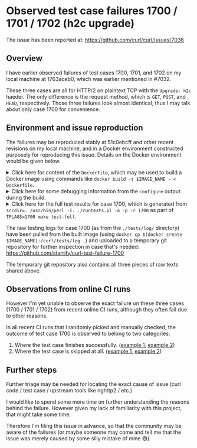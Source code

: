 # Observed test case failures 1700 / 1701 / 1702 (h2c upgrade)

The issue has been reported at: https://github.com/curl/curl/issues/7036

## Overview

I have earlier observed failures of test cases 1700, 1701, and 1702 on my local machine at 1763aceb0, which was earlier mentioned in #7032.

These three cases are all for HTTP/2 on plaintext TCP with the `Upgrade: h2c` haeder. The only difference is the request method, which is `GET`, `POST`, and `HEAD`, respectively. Those three failures look almost identical, thus I may talk about only case 1700 for convenience.

## Environment and issue reproduction

The failures may be reproduced stably at 51c0ebcff and other recent revisions on my local machine, and in a Docker environment constructed purposely for reproducing this issue. Details on the Docker environment would be given below.

<details>
<summary>
Click here for content of the <code>Dockerfile</code>, which may be used to build a Docker image using commands like <code>docker build -t $IMAGE_NAME - < Dockerfile</code>.
</summary>

```
FROM ubuntu:20.04
ENV DEBIAN_FRONTEND noninteractive
# list picked from .travis.yml + a few manual additions (before / after)
RUN apt-get update && apt-get install -y \
  git \
  autoconf \
  libtool \
  libssl-dev \
  cmake \
  valgrind \
  libev-dev \
  libc-ares-dev \
  g++ \
  stunnel4 \
  libidn2-dev \
  gnutls-bin \
  python3-impacket \
  ninja-build \
  libgsasl7-dev \
  libnghttp2-dev \
  nghttp2
WORKDIR /curl
ARG REVISION=51c0ebcff2140c38ff389b4fcfb8216f5e9d198c
RUN git init . && git remote add origin https://github.com/curl/curl.git \
  && git fetch origin $REVISION && git checkout $REVISION
RUN ./buildconf && ./configure --with-openssl --enable-warnings --enable-werror && make
ARG TFLAGS=1700
# ignore the command failure so that the outcome may be saved
RUN make test-full || true
```
</details>

<details>
<summary>
Click here for some debugging information from the <code>configure</code> output during the build.
</summary>

```
configure: Configured to build curl/libcurl:

  Host setup:       x86_64-pc-linux-gnu
  Install prefix:   /usr/local
  Compiler:         gcc
   CFLAGS:          -Werror-implicit-function-declaration -O2 -pedantic -Wall -W -Wpointer-arith -Wwrite-strings -Wunused -Wshadow -Winline -Wnested-externs -Wmissing-declarations -Wmissing-prototypes -Wno-long-long -Wbad-function-cast -Wfloat-equal -Wno-multichar -Wsign-compare -Wundef -Wno-format-nonliteral -Wendif-labels -Wstrict-prototypes -Wdeclaration-after-statement -Wold-style-definition -Wstrict-aliasing=3 -Wcast-align -Wtype-limits -Wold-style-declaration -Wmissing-parameter-type -Wempty-body -Wclobbered -Wignored-qualifiers -Wconversion -Wno-sign-conversion -Wvla -ftree-vrp -Wdouble-promotion -Wformat=2 -Warray-bounds=2 -Wshift-negative-value -Wshift-overflow=2 -Wnull-dereference -fdelete-null-pointer-checks -Wduplicated-cond -Wunused-const-variable -Wduplicated-branches -Wrestrict -Walloc-zero -Wformat-overflow=2 -Wformat-truncation=2 -Wimplicit-fallthrough=4 -Wno-system-headers -pthread
   CPPFLAGS:        
   LDFLAGS:         
   LIBS:            -lnghttp2 -lidn2 -lgsasl -lssl -lcrypto -lssl -lcrypto

  curl version:     7.77.0-DEV
  SSL:              enabled (OpenSSL)
  SSH:              no      (--with-{libssh,libssh2})
  zlib:             no      (--with-zlib)
  brotli:           no      (--with-brotli)
  zstd:             no      (--with-zstd)
  GSS-API:          no      (--with-gssapi)
  GSASL:            enabled
  TLS-SRP:          enabled
  resolver:         POSIX threaded
  IPv6:             enabled
  Unix sockets:     enabled
  IDN:              enabled (libidn2)
  Build libcurl:    Shared=yes, Static=yes
  Built-in manual:  no      (--enable-manual)
  --libcurl option: enabled (--disable-libcurl-option)
  Verbose errors:   enabled (--disable-verbose)
  Code coverage:    disabled
  SSPI:             no      (--enable-sspi)
  ca cert bundle:   /etc/ssl/certs/ca-certificates.crt
  ca cert path:     no
  ca fallback:      no
  LDAP:             no      (--enable-ldap / --with-ldap-lib / --with-lber-lib)
  LDAPS:            no      (--enable-ldaps)
  RTSP:             enabled
  RTMP:             no      (--with-librtmp)
  Metalink:         no      (--with-libmetalink)
  PSL:              no      (libpsl not found)
  Alt-svc:          enabled (--disable-alt-svc)
  HSTS:             enabled (--disable-hsts)
  HTTP1:            enabled (internal)
  HTTP2:            enabled (nghttp2)
  HTTP3:            no      (--with-ngtcp2, --with-quiche)
  ECH:              no      (--enable-ech)
  Protocols:        DICT FILE FTP FTPS GOPHER GOPHERS HTTP HTTPS IMAP IMAPS MQTT POP3 POP3S RTSP SMB SMBS SMTP SMTPS TELNET TFTP
  Features:         AsynchDNS GSASL HSTS HTTP2 HTTPS-proxy IDN IPv6 Largefile NTLM NTLM_WB SSL TLS-SRP UnixSockets alt-svc
```
</details>


<details>
<summary>
Click here for the full test results for case 1700, which is generated from <code>srcdir=. /usr/bin/perl -I. ./runtests.pl -a -p -r 1700</code> as part of <code>TFLAGS=1700 make test-full</code>.
</summary>

```
srcdir=. /usr/bin/perl -I. ./runtests.pl -a -p -r 1700
********* System characteristics ******** 
* curl 7.77.0-DEV (x86_64-pc-linux-gnu) 
* libcurl/7.77.0-DEV OpenSSL/1.1.1f libidn2/2.2.0 nghttp2/1.40.0 libgsasl/1.8.1
* Features: alt-svc AsynchDNS gsasl HSTS HTTP2 HTTPS-proxy IDN IPv6 Largefile NTLM NTLM_WB SSL TLS-SRP UnixSockets
* Disabled: 
* Host: 1a100808e8f5
* System: Linux 1a100808e8f5 5.11.14-arch1-1 #1 SMP PREEMPT Wed, 14 Apr 2021 12:06:34 +0000 x86_64 x86_64 x86_64 GNU/Linux
* OS: linux
* Servers: SSL HTTP-IPv6 HTTP-unix FTP-IPv6 
* Env: Valgrind 
* Seed: 224325
***************************************** 
test 1700...[HTTP/2 GET with Upgrade:]

 1700: stdout FAILED:
--- log/check-expected	2021-05-08 12:14:20.726283240 +0000
+++ log/check-generated	2021-05-08 12:14:20.726283240 +0000
@@ -4,17 +4,6 @@
 [CR][LF]
 HTTP/2 200 [CR][LF]
 date: Tue, 09 Nov 2010 14:49:00 GMT[CR][LF]
-last-modified: Tue, 13 Jun 2000 12:10:00 GMT[CR][LF]
-etag: "21025-dc7-39462498"[CR][LF]
-accept-ranges: bytes[CR][LF]
-content-length: 6[CR][LF]
-content-type: text/html[CR][LF]
-funny-head: yesyes[CR][LF]
-via: 1.1 nghttpx[CR][LF]
-[CR][LF]
--foo-[LF]
-HTTP/2 200 [CR][LF]
-date: Tue, 09 Nov 2010 14:49:00 GMT[CR][LF]
 content-length: 6[CR][LF]
 content-type: text/html[CR][LF]
 via: 1.1 nghttpx[CR][LF]
== Contents of files in the log/ dir after test 1700
=== Start of file check-expected
 HTTP/1.1 101 Switching Protocols[CR][LF]
 Connection: Upgrade[CR][LF]
 Upgrade: h2c[CR][LF]
 [CR][LF]
 HTTP/2 200 [CR][LF]
 date: Tue, 09 Nov 2010 14:49:00 GMT[CR][LF]
 last-modified: Tue, 13 Jun 2000 12:10:00 GMT[CR][LF]
 etag: "21025-dc7-39462498"[CR][LF]
 accept-ranges: bytes[CR][LF]
 content-length: 6[CR][LF]
 content-type: text/html[CR][LF]
 funny-head: yesyes[CR][LF]
 via: 1.1 nghttpx[CR][LF]
 [CR][LF]
 -foo-[LF]
 HTTP/2 200 [CR][LF]
 date: Tue, 09 Nov 2010 14:49:00 GMT[CR][LF]
 content-length: 6[CR][LF]
 content-type: text/html[CR][LF]
 via: 1.1 nghttpx[CR][LF]
 [CR][LF]
 -maa-[LF]
=== End of file check-expected
=== Start of file check-generated
 HTTP/1.1 101 Switching Protocols[CR][LF]
 Connection: Upgrade[CR][LF]
 Upgrade: h2c[CR][LF]
 [CR][LF]
 HTTP/2 200 [CR][LF]
 date: Tue, 09 Nov 2010 14:49:00 GMT[CR][LF]
 content-length: 6[CR][LF]
 content-type: text/html[CR][LF]
 via: 1.1 nghttpx[CR][LF]
 [CR][LF]
 -maa-[LF]
=== End of file check-generated
=== Start of file commands.log
 ../libtool --mode=execute /usr/bin/valgrind --tool=memcheck --quiet --leak-check=yes --suppressions=./valgrind.supp --num-callers=16 --log-file=log/valgrind1700 ../src/curl --include --trace-ascii log/trace1700 --trace-time http://127.0.0.1:23921/1700 --http2 http://127.0.0.1:23921/17000001 >log/stdout1700 2>log/stderr1700
=== End of file commands.log
=== Start of file ftpserver.cmd
 Testnum 1700
=== End of file ftpserver.cmd
=== Start of file http_server.log
 12:14:17.419643 Running HTTP IPv4 version on port 44555
 12:14:17.419955 Wrote pid 15688 to .http_server.pid
 12:14:17.419988 Wrote port 44555 to .http_server.port
 12:14:18.418725 ====> Client connect
 12:14:18.418746 accept_connection 3 returned 4
 12:14:18.418758 accept_connection 3 returned 0
 12:14:18.418770 Read 97 bytes
 12:14:18.418777 Process 97 bytes request
 12:14:18.418790 Got request: GET /verifiedserver HTTP/1.1
 12:14:18.418798 Are-we-friendly question received
 12:14:18.418817 Wrote request (97 bytes) input to log/server.input
 12:14:18.418836 Identifying ourselves as friends
 12:14:18.418886 Response sent (56 bytes) and written to log/server.response
 12:14:18.418897 special request received, no persistency
 12:14:18.418904 ====> Client disconnect 0
 12:14:20.586799 ====> Client connect
 12:14:20.586829 accept_connection 3 returned 4
 12:14:20.586847 accept_connection 3 returned 0
 12:14:20.586966 Read 130 bytes
 12:14:20.587004 Process 130 bytes request
 12:14:20.587047 Got request: GET /1700 HTTP/1.1
 12:14:20.587058 Requested test number 1700 part 0
 12:14:20.587103 - request found to be complete (1700)
 12:14:20.587151 Wrote request (130 bytes) input to log/server.input
 12:14:20.587177 Send response test1700 section <data>
 12:14:20.587328 Response sent (256 bytes) and written to log/server.response
 12:14:20.587342 => persistent connection request ended, awaits new request
 12:14:20.587437 Connection closed by client
 12:14:20.587453 ====> Client disconnect 0
 12:14:20.753007 ====> Client connect
 12:14:20.753054 accept_connection 3 returned 4
 12:14:20.753071 accept_connection 3 returned 0
 12:14:20.753088 Read 132 bytes
 12:14:20.753099 Process 132 bytes request
 12:14:20.753114 Got request: GET /17000001 HTTP/1.1
 12:14:20.753125 Requested test number 1700 part 1
 12:14:20.753160 - request found to be complete (1700)
 12:14:20.753195 Wrote request (132 bytes) input to log/server.input
 12:14:20.753211 Send response test1700 section <data1>
 12:14:20.753356 Response sent (119 bytes) and written to log/server.response
 12:14:20.753371 => persistent connection request ended, awaits new request
 12:14:20.753434 Connection closed by client
 12:14:20.753447 ====> Client disconnect 0
=== End of file http_server.log
=== Start of file http_verify.log
 *   Trying 127.0.0.1:44555...
 * Connected to 127.0.0.1 (127.0.0.1) port 44555 (#0)
 > GET /verifiedserver HTTP/1.1
 > Host: 127.0.0.1:44555
 > User-Agent: curl/7.77.0-DEV
 > Accept: */*
 > 
 * Mark bundle as not supporting multiuse
 < HTTP/1.1 200 OK
 < Content-Length: 17
 < 
 { [17 bytes data]
 * Connection #0 to host 127.0.0.1 left intact
=== End of file http_verify.log
=== Start of file http_verify.out
 WE ROOLZ: 15688
=== End of file http_verify.out
=== Start of file server.input
 GET /1700 HTTP/1.1
 Host: 127.0.0.1:23921
 User-Agent: curl/7.77.0-DEV
 Accept: */*
 X-Forwarded-Proto: http
 Via: 1.1 nghttpx
 GET /17000001 HTTP/1.1
 Host: 127.0.0.1:23921
 User-Agent: curl/7.77.0-DEV
 Accept: */*
 X-Forwarded-Proto: http
 Via: 2 nghttpx
=== End of file server.input
=== Start of file server.response
 HTTP/1.1 200 OK
 Content-Length: 17
 WE ROOLZ: 15688
 HTTP/1.1 200 OK
 Date: Tue, 09 Nov 2010 14:49:00 GMT
 Server: test-server/fake
 Last-Modified: Tue, 13 Jun 2000 12:10:00 GMT
 ETag: "21025-dc7-39462498"
 Accept-Ranges: bytes
 Content-Length: 6
 Connection: close
 Content-Type: text/html
 Funny-head: yesyes
 -foo-
 HTTP/1.1 200 OK
 Date: Tue, 09 Nov 2010 14:49:00 GMT
 Content-Length: 6
 Connection: close
 Content-Type: text/html
 -maa-
=== End of file server.response
=== Start of file stderr1700
   % Total    % Received % Xferd  Average Speed   Time    Time     Time  Current
                                  Dload  Upload   Total   Spent    Left  Speed
 
   0     0    0     0    0     0      0      0 --:--:-- --:--:-- --:--:--     0
   0     0    0     0    0     0      0      0 --:--:-- --:--:-- --:--:--     0
 curl: (52) Empty reply from server
   % Total    % Received % Xferd  Average Speed   Time    Time     Time  Current
                                  Dload  Upload   Total   Spent    Left  Speed
 
   0     0    0     0    0     0      0      0 --:--:-- --:--:-- --:--:--     0
 100     6  100     6    0     0    123      0 --:--:-- --:--:-- --:--:--   162
=== End of file stderr1700
=== Start of file stdout1700
 HTTP/1.1 101 Switching Protocols
 Connection: Upgrade
 Upgrade: h2c
 HTTP/2 200 
 date: Tue, 09 Nov 2010 14:49:00 GMT
 content-length: 6
 content-type: text/html
 server: nghttpx
 via: 1.1 nghttpx
 -maa-
=== End of file stdout1700
=== Start of file trace1700
 12:14:20.525480 == Info:   Trying 127.0.0.1:23921...
 12:14:20.567961 == Info: Connected to 127.0.0.1 (127.0.0.1) port 23921 (#0)
 12:14:20.586830 => Send header, 180 bytes (0xb4)
 0000: GET /1700 HTTP/1.1
 0014: Host: 127.0.0.1:23921
 002b: User-Agent: curl/7.77.0-DEV
 0048: Accept: */*
 0055: Connection: Upgrade, HTTP2-Settings
 007a: Upgrade: h2c
 0088: HTTP2-Settings: AAMAAABkAAQCAAAAAAIAAAAA
 00b2: 
 12:14:20.602866 == Info: Mark bundle as not supporting multiuse
 12:14:20.606111 <= Recv header, 34 bytes (0x22)
 0000: HTTP/1.1 101 Switching Protocols
 12:14:20.611170 <= Recv header, 21 bytes (0x15)
 0000: Connection: Upgrade
 12:14:20.611825 <= Recv header, 14 bytes (0xe)
 0000: Upgrade: h2c
 12:14:20.612256 == Info: Received 101
 12:14:20.622847 == Info: Using HTTP2, server supports multi-use
 12:14:20.623214 == Info: Connection state changed (HTTP/2 confirmed)
 12:14:20.633714 == Info: Copying HTTP/2 data in stream buffer to connection buffer after upgrade: len=172
 12:14:20.699200 == Info: Empty reply from server
 12:14:20.704770 == Info: Connection #0 to host 127.0.0.1 left intact
 12:14:20.722167 == Info: Found bundle for host 127.0.0.1: 0x52b17b0 [can multiplex]
 12:14:20.728961 == Info: Re-using existing connection! (#0) with host 127.0.0.1
 12:14:20.730109 == Info: Connected to 127.0.0.1 (127.0.0.1) port 23921 (#0)
 12:14:20.740895 == Info: Using Stream ID: 3 (easy handle 0x52c86c0)
 12:14:20.755243 => Send header, 89 bytes (0x59)
 0000: GET /17000001 HTTP/2
 0016: Host: 127.0.0.1:23921
 002d: user-agent: curl/7.77.0-DEV
 004a: accept: */*
 0057: 
 12:14:20.760030 <= Recv header, 13 bytes (0xd)
 0000: HTTP/2 200 
 12:14:20.760548 <= Recv header, 37 bytes (0x25)
 0000: date: Tue, 09 Nov 2010 14:49:00 GMT
 12:14:20.761717 <= Recv header, 19 bytes (0x13)
 0000: content-length: 6
 12:14:20.762964 <= Recv header, 25 bytes (0x19)
 0000: content-type: text/html
 12:14:20.763158 <= Recv header, 17 bytes (0x11)
 0000: server: nghttpx
 12:14:20.763299 <= Recv header, 18 bytes (0x12)
 0000: via: 1.1 nghttpx
 12:14:20.764487 <= Recv header, 2 bytes (0x2)
 0000: 
 12:14:20.765634 <= Recv data, 6 bytes (0x6)
 0000: -maa-.
 12:14:20.769602 == Info: Connection #0 to host 127.0.0.1 left intact
=== End of file trace1700

Test suite total running time breakdown per task...

Spent 0002.021 seconds starting and verifying test harness servers.
Spent 0000.004 seconds reading definitions and doing test preparations.
Spent 0001.407 seconds actually running test tools.
Spent 0000.000 seconds awaiting server logs lock removal.
Spent 0000.001 seconds verifying test results.
Spent 0003.432 seconds doing all of the above.

Test server starting and verification time per test (top 25)...

-time-  test
------  ----
02.021  1700

Test definition reading and preparation time per test (top 10)...

-time-  test
------  ----
00.004  1700

Test tool execution time per test (top 25)...

-time-  test
------  ----
01.407  1700

Test server logs lock removal time per test (top 15)...

-time-  test
------  ----
00.000  1700

Test results verification time per test (top 10)...

-time-  test
------  ----
00.001  1700

Total time per test (top 50)...

-time-  test
------  ----
03.432  1700

TESTDONE: 1 tests were considered during 3 seconds.
TESTDONE: 0 tests out of 1 reported OK: 0%

TESTFAIL: These test cases failed: 1700
```
</details>

The raw testing logs for case 1700 (as from the `./tests/log/` directory) have been pulled from the built image (using `docker cp $(docker create $IMAGE_NAME):/curl/tests/log .`) and uploaded to a temporary git repository for further inspection in case that's needed: https://github.com/starrify/curl-test-failure-1700

The temporary git repository also contains all three pieces of raw texts shared above.

## Observations from online CI runs

However I'm yet unable to observe the exact failure on these three cases (1700 / 1701 / 1702) from recent online CI runs, although they often fail due to other reasons.

In all recent CI runs that I randomly picked and manually checked, the outcome of test case 1700 is observed to belong to two categories:
1. Where the test case finishes successfully. ([example 1](https://cirrus-ci.com/task/5739104223625216?logs=test#L3276), [example 2](https://github.com/curl/curl/runs/2533722840#step:7:3841))
2. Where the test case is skipped at all. ([example 1](https://dev.azure.com/daniel0244/curl/_build/results?buildId=5700&view=logs&j=0ac86f4c-a876-5e3d-a660-b619f41e4cf7&t=6eb60c57-d761-5380-d590-c7206b742dc5&l=3996), [example 2](https://dev.azure.com/daniel0244/curl/_build/results?buildId=5700&view=logs&j=12a14018-4e59-5dd3-ca9a-d2d325ad33ab&t=4b14a681-0fc4-5dca-d223-60dd75a83922&l=2612))

## Further steps

Further triage may be needed for locating the exact cause of issue (curl code / test case / upstream tools like nghttp2 / etc.)

I would like to spend some more time on further understanding the reasons behind the failure. However given my lack of familiarity with this project, that might take some time.

Therefore I'm filing this issue in advance, so that the community may be aware of the failures (or maybe someone may come and tell me that the issue was merely caused by some silly mistake of mine 😅).